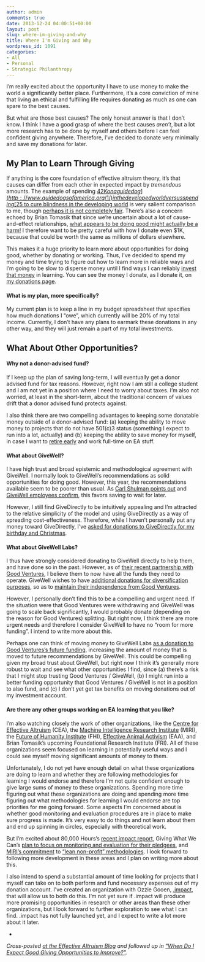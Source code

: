 ```yaml
---
author: admin
comments: true
date: 2013-12-24 04:00:51+00:00
layout: post
slug: where-im-giving-and-why
title: Where I'm Giving and Why
wordpress_id: 1091
categories:
- All
- Personal
- Strategic Philanthropy
---
```


I’m really excited about the opportunity I have to use money to make the world a significantly better place.  Furthermore, it’s a core conviction of mine that living an ethical and fulfilling life requires donating as much as one can spare to the best causes.

But what are those best causes?  The only honest answer is that I don’t know.  I think I have a good grasp of where the best causes _aren’t_, but a lot more research has to be done by myself and others before I can feel confident giving anywhere.  Therefore, I’ve decided to donate very minimally and save my donations for later.<!-- more -->






## My Plan to Learn Through Giving


If anything is the core foundation of effective altruism theory, it’s that causes can differ from each other in expected impact by _tremendous_ amounts.  The example of spending [$42K on a guide dog](http://www.guidedogsofamerica.org/1/) in the developed world versus spending [$25 to cure blindness in the developing world](http://www.hollows.org.au/) is very salient comparison to me, though [perhaps it is not completely fair](http://blog.givewell.org/2008/07/21/preventing-blindness/).  There’s also a concern echoed by Brian Tomasik that since we’re uncertain about a lot of cause-and-effect relationships, [what appears to be doing good might actually be a harm!](http://utilitarian-essays.com/robustness-against-uncertainty.html)  I therefore want to be pretty careful with how I donate even $1K, because that could be worth the same as millions of dollars elsewhere.

This makes it a huge priority to learn more about opportunities for doing good, whether by donating or working.  Thus, I’ve decided to spend my money and time trying to figure out how to learn more in reliable ways and I’m going to be slow to disperse money until I find ways I can reliably [invest that money](http://blog.givewell.org/2013/12/10/obstacles-to-giving-as-consumption/) in learning.  You can see the money I donate, as I donate it, on [my donations page](http://www.everydayutilitarian.com/donations-report/).






#### What is my plan, more specifically?


My current plan is to keep a line in my budget spreadsheet that specifies how much donations I “owe”, which currently will be 20% of my total income.  Currently, I don’t have any plans to earmark these donations in any other way, and they will just remain a part of my total investments.






## What About Other Opportunities?




#### Why not a donor-advised fund?


If I keep up the plan of saving long-term, I will eventually get a donor advised fund for tax reasons.  However, right now I am still a college student and I am not yet in a position where I need to worry about taxes.  I’m also not worried, at least in the short-term, about the traditional concern of values drift that a donor advised fund protects against.

I also think there are two compelling advantages to keeping some donatable money outside of a donor-advised fund: (a) keeping the ability to move money to projects that do not have 501(c)3 status (something I expect to run into a lot, actually) and (b) keeping the ability to save money for myself, in case I want to [retire early](http://www.mrmoneymustache.com/2013/02/22/getting-rich-from-zero-to-hero-in-one-blog-post/) and work full-time on EA stuff.






#### What about GiveWell?


I have high trust and broad epistemic and methodological agreement with GiveWell.  I normally look to GiveWell’s recommendations as solid opportunities for doing good.  However, this year, the recommendations available seem to be poorer than usual.  As [Carl Shulman points out](http://www.reflectivedisequilibrium.blogspot.com/2013/12/off-cuff-thoughts-on-givewells-2013.html) and [GiveWell employees confirm](http://blog.givewell.org/2013/12/12/staff-members-personal-donations/), this favors saving to wait for later.

However, I still find GiveDirectly to be intuitively appealing and I’m attracted to the relative simplicity of the model and using GiveDirectly as a way of spreading cost-effectiveness.  Therefore, while I haven’t personally put any money toward GiveDirectly, I’ve [asked for donations to GiveDirectly for my birthday and Christmas](http://www.everydayutilitarian.com/essays/what-id-like-for-my-birthday-and-christmas/).






#### What about GiveWell Labs?


I thus have strongly considered donating to GiveWell directly to help them, and have done so in the past.  However, as of [their recent partnership with Good Ventures](http://blog.givewell.org/2012/06/28/givewell-and-good-ventures/), I believe them to now have all the funds they need to operate.  GiveWell wishes to have [additional donations for diversification purposes](http://blog.givewell.org/2013/12/20/update-on-givewells-funding-needs/), so as to [maintain their independence from Good Ventures](http://blog.givewell.org/2013/09/17/balancing-support-from-good-ventures-vs-individuals/).

However, I personally don’t find this to be a compelling and urgent need.  If the situation were that Good Ventures were withdrawing and GiveWell was going to scale back significantly, I would probably donate (depending on the reason for Good Ventures) splitting.  But right now, I think there are more urgent needs and therefore I consider GiveWell to have no “room for more funding”.  I intend to write more about this.

Perhaps one can think of moving money to GiveWell Labs [as a donation to Good Ventures’s future funding](http://www.reflectivedisequilibrium.blogspot.com/2013/12/donor-advised-fund-using-future.html), increasing the amount of money that is moved to future recommendations by GiveWell.  This could be compelling given my broad trust about GiveWell, but right now I think it’s generally more robust to wait and see what other opportunities I find, since (a) there’s a risk that I might stop trusting Good Ventures / GiveWell, (b) I might run into a better funding opportunity that Good Ventures / GiveWell is not in a position to also fund, and (c) I don’t yet get tax benefits on moving donations out of my investment account.






#### Are there any other groups working on EA learning that you like?


I’m also watching closely the work of other organizations, like the [Centre for Effective Altruism](http://home.centreforeffectivealtruism.org/) (CEA), the [Machine Intelligence Research Institute](http://intelligence.org/) (MIRI), the [Future of Humanity Institute](http://www.fhi.ox.ac.uk/) (FHI), [Effective Animal Activism](http://www.effectiveanimalactivism.org) (EAA), and Brian Tomasik’s upcoming Foundational Research Institute (FRI).  All of these organizations seem focused on learning in potentially useful ways and I could see myself moving significant amounts of money to them.

Unfortunately, I do not yet have enough detail on what these organizations are doing to learn and whether they are following methodologies for learning I would endorse and therefore I’m not quite confident enough to give large sums of money to these organizations.  Spending more time figuring out what these organizations are doing and spending more time figuring out what methodologies for learning I would endorse are top priorities for me going forward.  Some aspects I’m concerned about is whether good monitoring and evaluation procedures are in place to make sure progress is made.  It’s very easy to do things and not learn about them and end up spinning in circles, especially with theoretical work.

But I’m excited about 80,000 Hours’s [recent impact report](http://80000hours.org/blog/246-our-progress-dec-2012-may-2013), Giving What We Can’s [plan to focus on monitoring and evaluation for their pledgees](https://docs.google.com/a/peterhurford.com/viewer?a=v&pid=sites&srcid=ZGVmYXVsdGRvbWFpbnxuYmVja3N0ZWFkfGd4OjEyNmI1Y2ZhMmUwYjk2ODk), and [MIRI’s commitment](http://intelligence.org/2013/04/13/miris-strategy-for-2013/) to [“lean non-profit” methodologies](http://intelligence.org/2013/04/04/the-lean-nonprofit/).  I look forward to following more development in these areas and I plan on writing more about this.

I also intend to spend a substantial amount of time looking for projects that I myself can take on to both perform and fund necessary expenses out of my donation account.  I’ve created an organization with Ozzie Gooen, [.impact](http://www.dotimpact.im), that will allow us to both do this.  I’m not yet sure if .impact will produce more promising opportunities in research or other areas than these other organizations, but I look forward to further exploration to see what I can find.  .impact has not fully launched yet, and I expect to write a lot more about it later.

-

_Cross-posted [at the Effective Altruism Blog](http://www.effective-altruism.com/where-im-giving-and-why-peter-hurford) and followed up in ["When Do I Expect Good Giving Opportunities to Improve?"](http://www.everydayutilitarian.com/essays/when-do-i-expect-good-giving-opportunities-to-improve/)._

